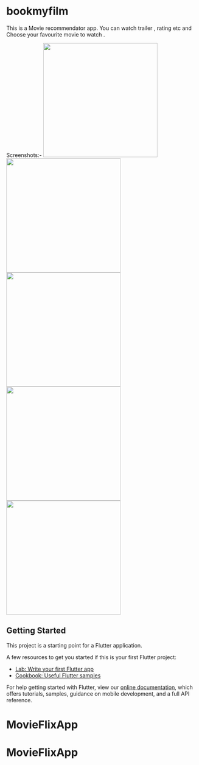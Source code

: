 # bookmyfilm

This is a Movie recommendator app. You can watch trailer , rating etc and Choose your favourite movie to watch . 

Screenshots:-
<img src="https://user-images.githubusercontent.com/89076731/133922427-e6a9f8a5-51a2-417d-ac48-f37627478233.jpg" width="300">
<img src="https://user-images.githubusercontent.com/89076731/133922431-339fc7e1-def6-43fd-b202-74e408f9a761.jpg" width="300">
<img src="https://user-images.githubusercontent.com/89076731/133922435-dd4b32f7-8ac0-41e7-afe4-32f017485eca.jpg" width="300">
<img src="https://user-images.githubusercontent.com/89076731/133922443-6e6c0220-f275-4496-85f2-e9ed86782386.jpg" width="300">
<img src="https://user-images.githubusercontent.com/89076731/133922447-15eccf8c-5b5d-4810-960a-3f15f52bcef4.jpg" width="300">





## Getting Started

This project is a starting point for a Flutter application.

A few resources to get you started if this is your first Flutter project:

- [Lab: Write your first Flutter app](https://flutter.dev/docs/get-started/codelab)
- [Cookbook: Useful Flutter samples](https://flutter.dev/docs/cookbook)

For help getting started with Flutter, view our
[online documentation](https://flutter.dev/docs), which offers tutorials,
samples, guidance on mobile development, and a full API reference.
# MovieFlixApp
# MovieFlixApp
